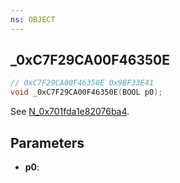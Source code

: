 ```yaml
---
ns: OBJECT
---
```

## _0xC7F29CA00F46350E

```c
// 0xC7F29CA00F46350E 0x9BF33E41
void _0xC7F29CA00F46350E(BOOL p0);
```


See [N_0x701fda1e82076ba4](#_0x701FDA1E82076BA4).
 
## Parameters
* **p0**: 

